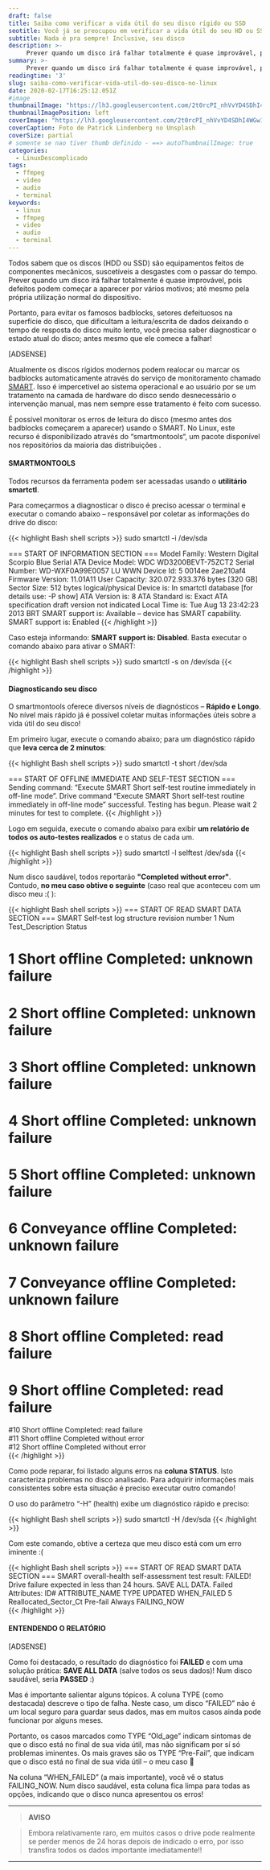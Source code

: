 ```yaml
---
draft: false
title: Saiba como verificar a vida útil do seu disco rígido ou SSD
seotitle: Você já se preocupou em verificar a vida útil do seu HD ou SSH?
subtitle: Nada é pra sempre! Inclusive, seu disco
description: >-
     Prever quando um disco irá falhar totalmente é quase improvável, pois defeitos podem começar a aparecer por vários motivos; até mesmo pela própria utilização normal do dispositivo.
summary: >-
     Prever quando um disco irá falhar totalmente é quase improvável, pois defeitos podem começar a aparecer por vários motivos; até mesmo pela própria utilização normal do dispositivo.
readingtime: '3'
slug: saiba-como-verificar-vida-util-do-seu-disco-no-linux
date: 2020-02-17T16:25:12.051Z
#image
thumbnailImage: "https://lh3.googleusercontent.com/2t0rcPI_nhVvYD4SDhI4WGw1cV-xmAAHoRIgxX4ZhlhMJMDwmL4NvwIW07dab7xjDCJwVeLmBa1TGCkV-g=w1000-no-tmp.jpg"
thumbnailImagePosition: left
coverImage: "https://lh3.googleusercontent.com/2t0rcPI_nhVvYD4SDhI4WGw1cV-xmAAHoRIgxX4ZhlhMJMDwmL4NvwIW07dab7xjDCJwVeLmBa1TGCkV-g=w1000-no-tmp.jpg"
coverCaption: Foto de Patrick Lindenberg no Unsplash
coverSize: partial
# somente se nao tiver thumb definido - ==> autoThumbnailImage: true
categories:
  - LinuxDescomplicado
tags:
  - ffmpeg
  - video
  - audio
  - terminal
keywords:
  - linux
  - ffmpeg
  - video
  - audio
  - terminal
---
```


Todos sabem que os discos (HDD ou SSD) são equipamentos feitos de componentes mecânicos, suscetíveis a desgastes com o passar do tempo. Prever quando um disco irá falhar totalmente é quase improvável, pois defeitos podem começar a aparecer por vários motivos; até mesmo pela própria utilização normal do dispositivo. 

Portanto, para evitar os famosos badblocks, setores defeituosos na superfície do disco, que dificultam a leitura/escrita de dados deixando o tempo de resposta do disco muito lento, você precisa saber diagnosticar o estado atual do disco; antes mesmo que ele comece a falhar! 

[ADSENSE]

Atualmente os discos rígidos modernos podem realocar ou marcar os badblocks automaticamente através do serviço de monitoramento chamado [SMART](https://pt.wikipedia.org/wiki/S.M.A.R.T.). Isso é impercetivel ao sistema operacional e ao usuário por se um tratamento na camada de hardware do disco sendo desnecessário o intervenção manual, mas nem sempre esse tratamento é feito com sucesso.

É possível monitorar os erros de leitura do disco (mesmo antes dos badblocks começarem a aparecer) usando o SMART. No Linux, este recurso é disponibilizado através do “smartmontools“, um pacote disponível nos repositórios da maioria das distribuições .

#### SMARTMONTOOLS

Todos recursos da ferramenta podem ser acessadas usando o **utilitário smartctl**.

Para começarmos a diagnosticar o disco é preciso acessar o terminal e executar o comando abaixo – responsável por coletar as informações do drive do disco:

{{< highlight Bash shell scripts >}}
sudo smartctl -i /dev/sda

=== START OF INFORMATION SECTION ===
Model Family: Western Digital Scorpio Blue Serial ATA
Device Model: WDC WD3200BEVT-75ZCT2
Serial Number: WD-WXF0A99E0057
LU WWN Device Id: 5 0014ee 2ae210af4
Firmware Version: 11.01A11
User Capacity: 320.072.933.376 bytes [320 GB] Sector Size: 512 bytes logical/physical
Device is: In smartctl database [for details use: -P show] ATA Version is: 8
ATA Standard is: Exact ATA specification draft version not indicated
Local Time is: Tue Aug 13 23:42:23 2013 BRT
SMART support is: Available – device has SMART capability.
SMART support is: Enabled
{{< /highlight >}}

Caso esteja informando: **SMART support is: Disabled**. Basta executar o comando abaixo para ativar o SMART:

{{< highlight Bash shell scripts >}}
sudo smartctl -s on /dev/sda
{{< /highlight >}}

#### Diagnosticando seu disco

O smartmontools oferece diversos níveis de diagnósticos – **Rápido e Longo**. No nível mais rápido já é possível coletar muitas informações úteis sobre a vida útil do seu disco!

Em primeiro lugar, execute o comando abaixo; para um diagnóstico rápido que **leva cerca de 2 minutos**:

{{< highlight Bash shell scripts >}}
sudo smartctl -t short /dev/sda

=== START OF OFFLINE IMMEDIATE AND SELF-TEST SECTION ===
Sending command: “Execute SMART Short self-test routine immediately in off-line mode”.
Drive command “Execute SMART Short self-test routine immediately in off-line mode” successful. Testing has begun.
Please wait 2 minutes for test to complete.
{{< /highlight >}}

Logo em seguida, execute o comando abaixo para exibir **um relatório de todos os auto-testes realizados** e o status de cada um.

{{< highlight Bash shell scripts >}}
sudo smartctl -l selftest /dev/sda
{{< /highlight >}}

Num disco saudável, todos reportarão **"Completed without error"**. Contudo, **no meu caso obtive o seguinte** (caso real que aconteceu com um disco meu :( ):

{{< highlight Bash shell scripts >}}
=== START OF READ SMART DATA SECTION ===
SMART Self-test log structure revision number 1
Num  Test_Description    Status                 
# 1  Short offline       Completed: unknown failure   
# 2  Short offline       Completed: unknown failure   
# 3  Short offline       Completed: unknown failure   
# 4  Short offline       Completed: unknown failure   
# 5  Short offline       Completed: unknown failure   
# 6  Conveyance offline  Completed: unknown failure   
# 7  Conveyance offline  Completed: unknown failure   
# 8  Short offline       Completed: read failure       
# 9  Short offline       Completed: read failure       
#10  Short offline       Completed: read failure       
#11  Short offline       Completed without error     
#12  Short offline       Completed without error    
{{< /highlight >}}

Como pode reparar, foi listado alguns erros na **coluna STATUS**. Isto caracteriza problemas no disco analisado. Para adquirir informações mais consistentes sobre esta situação é preciso executar outro comando!

O uso do parâmetro “-H” (health) exibe um diagnóstico rápido e preciso:

{{< highlight Bash shell scripts >}}
sudo smartctl -H /dev/sda
{{< /highlight >}}

Com este comando, obtive a certeza que meu disco está com um erro iminente :( 

{{< highlight Bash shell scripts >}}
=== START OF READ SMART DATA SECTION ===
SMART overall-health self-assessment test result: FAILED!
Drive failure expected in less than 24 hours. SAVE ALL DATA.
Failed Attributes:
ID# ATTRIBUTE_NAME            TYPE       UPDATED             WHEN_FAILED
  5 Reallocated_Sector_Ct         Pre-fail       Always                FAILING_NOW      
{{< /highlight >}}

#### ENTENDENDO O RELATÓRIO

[ADSENSE]

Como foi destacado, o resultado do diagnóstico foi **FAILED** e com uma solução prática: **SAVE ALL DATA** (salve todos os seus dados)! Num disco saudável, seria **PASSED** :)

Mas é importante salientar alguns tópicos. A coluna TYPE (como destacada) descreve o tipo de falha. Neste caso, um disco “FAILED” não é um local seguro para guardar seus dados, mas em muitos casos ainda pode funcionar por alguns meses. 

Portanto, os casos marcados como TYPE “Old_age” indicam sintomas de que o disco está no final de sua vida útil, mas não significam por sí só problemas iminentes. Os mais graves são os TYPE “Pre-Fail”, que indicam que o disco está no final de sua vida útil – o meu caso 🙁

Na coluna “WHEN_FAILED” (a mais importante), você vê o status FAILING_NOW. Num disco saudável, esta coluna fica limpa para todas as opções, indicando que o disco nunca apresentou os erros!

***
> **AVISO**

> Embora relativamente raro, em muitos casos o drive pode realmente se perder menos de 24 horas depois de indicado o erro, por isso transfira todos os dados importante imediatamente!!
***
